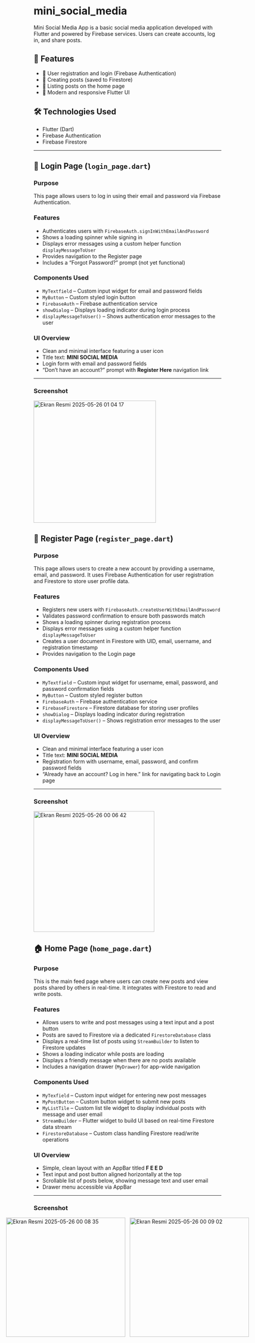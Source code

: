 # mini_social_media

Mini Social Media App is a basic social media application developed with Flutter and powered by Firebase services. Users can create accounts, log in, and share posts.

## 🚀 Features

- 🔐 User registration and login (Firebase Authentication)
- 📝 Creating posts (saved to Firestore)
- 📰 Listing posts on the home page
- 📱 Modern and responsive Flutter UI

## 🛠️ Technologies Used

- Flutter (Dart)  
- Firebase Authentication  
- Firebase Firestore  

---

## 🔐 Login Page (`login_page.dart`)

### Purpose

This page allows users to log in using their email and password via Firebase Authentication.

### Features

- Authenticates users with `FirebaseAuth.signInWithEmailAndPassword`
- Shows a loading spinner while signing in
- Displays error messages using a custom helper function `displayMessageToUser`
- Provides navigation to the Register page
- Includes a “Forgot Password?” prompt (not yet functional)

### Components Used

- `MyTextfield` – Custom input widget for email and password fields  
- `MyButton` – Custom styled login button  
- `FirebaseAuth` – Firebase authentication service  
- `showDialog` – Displays loading indicator during login process  
- `displayMessageToUser()` – Shows authentication error messages to the user  

### UI Overview

- Clean and minimal interface featuring a user icon  
- Title text: **MINI SOCIAL MEDIA**  
- Login form with email and password fields  
- “Don’t have an account?” prompt with **Register Here** navigation link  

---

### Screenshot

<img width="328" alt="Ekran Resmi 2025-05-26 01 04 17" src="https://github.com/user-attachments/assets/c8c0e1e9-1f3f-4a4a-aadb-0757988c55f4" />


## 📝 Register Page (`register_page.dart`)

### Purpose

This page allows users to create a new account by providing a username, email, and password. It uses Firebase Authentication for user registration and Firestore to store user profile data.

### Features

- Registers new users with `FirebaseAuth.createUserWithEmailAndPassword`
- Validates password confirmation to ensure both passwords match
- Shows a loading spinner during registration process
- Displays error messages using a custom helper function `displayMessageToUser`
- Creates a user document in Firestore with UID, email, username, and registration timestamp
- Provides navigation to the Login page

### Components Used

- `MyTextfield` – Custom input widget for username, email, password, and password confirmation fields  
- `MyButton` – Custom styled register button  
- `FirebaseAuth` – Firebase authentication service  
- `FirebaseFirestore` – Firestore database for storing user profiles  
- `showDialog` – Displays loading indicator during registration  
- `displayMessageToUser()` – Shows registration error messages to the user  

### UI Overview

- Clean and minimal interface featuring a user icon  
- Title text: **MINI SOCIAL MEDIA**  
- Registration form with username, email, password, and confirm password fields  
- “Already have an account? Log in here.” link for navigating back to Login page  

---

### Screenshot
<img width="324" alt="Ekran Resmi 2025-05-26 00 06 42" src="https://github.com/user-attachments/assets/4c3965de-6aec-4c6f-ba20-20a7db0a265f" />

## 🏠 Home Page (`home_page.dart`)

### Purpose

This is the main feed page where users can create new posts and view posts shared by others in real-time. It integrates with Firestore to read and write posts.

### Features

- Allows users to write and post messages using a text input and a post button  
- Posts are saved to Firestore via a dedicated `FirestoreDatabase` class  
- Displays a real-time list of posts using `StreamBuilder` to listen to Firestore updates  
- Shows a loading indicator while posts are loading  
- Displays a friendly message when there are no posts available  
- Includes a navigation drawer (`MyDrawer`) for app-wide navigation  

### Components Used

- `MyTexfield` – Custom input widget for entering new post messages  
- `MyPostButton` – Custom button widget to submit new posts  
- `MyListTile` – Custom list tile widget to display individual posts with message and user email  
- `StreamBuilder` – Flutter widget to build UI based on real-time Firestore data stream  
- `FirestoreDatabase` – Custom class handling Firestore read/write operations  

### UI Overview

- Simple, clean layout with an AppBar titled **F E E D**  
- Text input and post button aligned horizontally at the top  
- Scrollable list of posts below, showing message text and user email  
- Drawer menu accessible via AppBar  

---

### Screenshot

<div style="display: flex; gap: 12px; justify-content: center; align-items: flex-start;">
  <img width="320" alt="Ekran Resmi 2025-05-26 00 08 35" src="https://github.com/user-attachments/assets/3f38d5ba-559e-40fb-9676-074daeab0a6f" />
  <img width="320" alt="Ekran Resmi 2025-05-26 00 09 02" src="https://github.com/user-attachments/assets/2e50f4ee-609e-441f-8c55-24d656964acc" />
</div>

